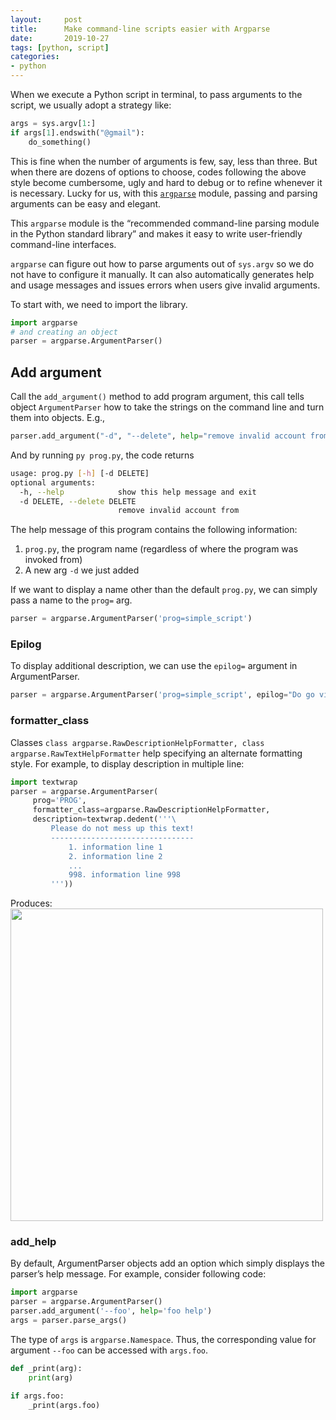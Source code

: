 ```yaml
---
layout:     post
title:      Make command-line scripts easier with Argparse 
date:       2019-10-27
tags: [python, script]
categories: 
- python
---
```



When we execute a Python script in terminal, to pass arguments to the script, we usually adopt a strategy like: 

```python
args = sys.argv[1:]
if args[1].endswith("@gmail"):
    do_something()    
```
This is fine when the number of arguments is few, say, less than three. But when there are dozens of options to choose, codes following the above style become cumbersome, ugly and hard to debug or to refine whenever it is necessary. 
Lucky for us, with this [`argparse`](https://docs.python.org/3/library/argparse.html) module, passing and parsing arguments can be easy and elegant.

This `argparse` module is the “recommended command-line parsing module in the Python standard library” and makes it easy to write user-friendly command-line interfaces. 

`argparse` can figure out how to parse arguments out of `sys.argv` so we do not have to configure it manually. It can also automatically generates help and usage messages and issues errors when users give invalid arguments.

To start with, we need to import the library. 
```python
import argparse
# and creating an object
parser = argparse.ArgumentParser()
```

## Add argument 
Call the `add_argument()` method to add program argument, this call tells object `ArgumentParser` how to take the strings on the command line and turn them into objects. E.g., 
```python
parser.add_argument("-d", "--delete", help="remove invalid account from")
```

And by running `py prog.py`, the code returns 
```bash
usage: prog.py [-h] [-d DELETE]
optional arguments:
  -h, --help            show this help message and exit
  -d DELETE, --delete DELETE
                        remove invalid account from
```

The help message of this program contains the following information:
1. `prog.py`, the program name (regardless of where the program was invoked from)
2. A new arg `-d` we just added 

If we want to display a name other than the default `prog.py`, we can simply pass a name to the `prog=` arg. 
```python
parser = argparse.ArgumentParser('prog=simple_script')
```

### Epilog 
To display additional description, we can use the `epilog=` argument in ArgumentParser. 
```python
parser = argparse.ArgumentParser('prog=simple_script', epilog="Do go visit google.com if you want to know more")
```

### formatter_class
Classes `class argparse.RawDescriptionHelpFormatter, class argparse.RawTextHelpFormatter` help specifying an alternate formatting style. For example, to display description in multiple line: 
```python
import textwrap
parser = argparse.ArgumentParser(
     prog='PROG',
     formatter_class=argparse.RawDescriptionHelpFormatter,
     description=textwrap.dedent('''\
         Please do not mess up this text!
         --------------------------------
             1. information line 1
             2. information line 2
             ...
             998. information line 998
         '''))
```         
Produces:
<img class='center' src='https://raw.githubusercontent.com/berrysleaf/figures/master/2020/images/2019/python-argparse-1.png' width='500px'>

### add_help
By default, ArgumentParser objects add an option which simply displays the parser’s help message. For example, consider following code:
```python
import argparse
parser = argparse.ArgumentParser()
parser.add_argument('--foo', help='foo help')
args = parser.parse_args()
```

The type of `args` is `argparse.Namespace`. Thus, the corresponding value for argument `--foo` can be accessed with `args.foo`. 
```python
def _print(arg):
    print(arg)

if args.foo:
    _print(args.foo)
```

